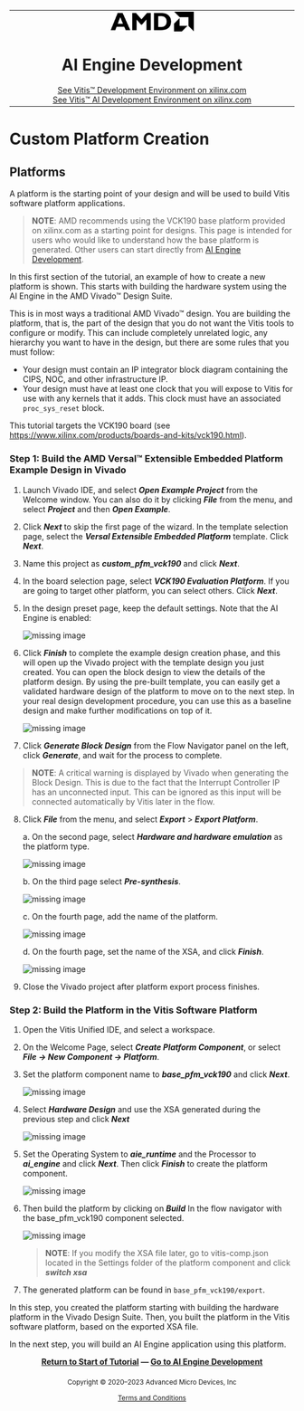 <table class="sphinxhide" width="100%">
 <tr width="100%">
    <td align="center"><img src="https://raw.githubusercontent.com/Xilinx/Image-Collateral/main/xilinx-logo.png" width="30%"/><h1>AI Engine Development</h1>
    <a href="https://www.xilinx.com/products/design-tools/vitis.html">See Vitis™ Development Environment on xilinx.com</br></a>
    <a href="https://www.xilinx.com/products/design-tools/vitis/vitis-ai.html">See Vitis™ AI Development Environment on xilinx.com</a>
    </td>
 </tr>
</table>

# Custom Platform Creation

## Platforms

A platform is the starting point of your design and will be used to build Vitis software platform applications.

>**NOTE**: AMD recommends using the VCK190 base platform provided on xilinx.com as a starting point for designs. This page is intended for users who would like to understand how the base platform is generated. Other users can start directly from [AI Engine Development](./02-aie_application_creation.md).

In this first section of the tutorial, an example of how to create a new platform is shown. This starts with building the hardware system using the AI Engine in the AMD Vivado™ Design Suite.

This is in most ways a traditional AMD Vivado™ design. You are building the platform, that is, the part of the design that you do not want the Vitis tools to configure or modify. This can include completely unrelated logic, any hierarchy you want to have in the design, but there are some rules that you must follow:

- Your design must contain an IP integrator block diagram containing the CIPS, NOC, and other infrastructure IP.
- Your design must have at least one clock that you will expose to Vitis for use with any kernels that it adds.
This clock must have an associated `proc_sys_reset` block.

This tutorial targets the VCK190 board (see <https://www.xilinx.com/products/boards-and-kits/vck190.html>).

### Step 1: Build the AMD Versal™ Extensible Embedded Platform Example Design in Vivado

1. Launch Vivado IDE, and select ***Open Example Project*** from the Welcome window. You can also do it by clicking ***File*** from the menu, and select ***Project*** and then ***Open Example***.

2. Click ***Next*** to skip the first page of the wizard. In the template selection page, select the ***Versal Extensible Embedded Platform*** template. Click ***Next***.

3. Name this project as ***custom_pfm_vck190*** and click ***Next***.

4. In the board selection page, select ***VCK190 Evaluation Platform***. If you are going to target other platform, you can select others. Click ***Next***.

5. In the design preset page, keep the default settings. Note that the AI Engine is enabled:

      ![missing image](images/231_design_preset_config.jpg)

6. Click ***Finish*** to complete the example design creation phase, and this will open up the Vivado project with the template design you just created. You can open the block design to view the details of the platform design. By using the pre-built template, you can easily get a validated hardware design of the platform to move on to the next step. In your real design development procedure, you can use this as a baseline design and make further modifications on top of it.

      ![missing image](images/231_block_design_complete.jpg)

7. Click ***Generate Block Design*** from the Flow Navigator panel on the left, click ***Generate***, and wait for the process to complete.

>**NOTE**: A critical warning is displayed by Vivado when generating the Block Design. This is due to the fact that the Interrupt Controller IP has an unconnected input. This can be ignored as this input will be connected automatically by Vitis later in the flow.

8. Click ***File*** from the menu, and select ***Export*** > ***Export Platform***.

   a. On the second page, select ***Hardware and hardware emulation*** as the platform type.

      ![missing image](images/221_export_xsa_pg1.png)

   b. On the third page select ***Pre-synthesis***.

      ![missing image](images/export_xsa_pg2.png)

   c. On the fourth page, add the name of the platform.

      ![missing image](images/export_xsa_updated.PNG)

   d. On the fourth page, set the name of the XSA, and click ***Finish***.

      ![missing image](images/export_xsa_pg4.png)

9. Close the Vivado project after platform export process finishes.

### Step 2: Build the Platform in the Vitis Software Platform

1. Open the Vitis Unified IDE, and select a workspace.

2. On the Welcome Page, select ***Create Platform Component***, or select ***File → New Component →  Platform***.

3. Set the platform component name to ***base_pfm_vck190*** and click ***Next***.

      ![missing image](images/232_create_platform_pg1.jpg)

4. Select ***Hardware Design*** and use the XSA generated during the previous step and click ***Next***

     ![missing image](images/232_create_platform_pg2.jpg)

5. Set the Operating System to  ***aie_runtime*** and the Processor to ***ai_engine*** and click ***Next***. Then click ***Finish*** to create the platform component.

      ![missing image](images/232_create_platform_pg3.jpg)

6. Then build the platform by clicking on ***Build*** In the flow navigator with the base_pfm_vck190 component selected.

      ![missing image](images/232_build_platform.jpg)

      >**NOTE**: If you modify the XSA file later, go to vitis-comp.json located in the Settings folder of the platform component and click ***switch xsa***

7. The generated platform can be found in `base_pfm_vck190/export`.

In this step, you created the platform starting with building the hardware platform in the Vivado Design Suite. Then, you built the platform in the Vitis software platform, based on the exported XSA file.

In the next step, you will build an AI Engine application using this platform.

<p align="center"><b><a href="./README.md">Return to Start of Tutorial</a> — <a href="./02-aie_application_creation.md">Go to AI Engine Development</a></b></p>

<p class="sphinxhide" align="center"><sub>Copyright © 2020–2023 Advanced Micro Devices, Inc</sub></p>

<p class="sphinxhide" align="center"><sup><a href="https://www.amd.com/en/corporate/copyright">Terms and Conditions</a></sup></p>
